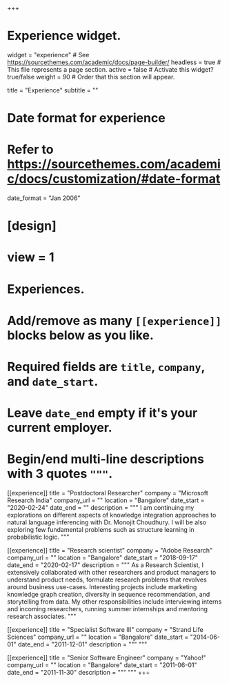 +++
# Experience widget.
widget = "experience"  # See https://sourcethemes.com/academic/docs/page-builder/
headless = true  # This file represents a page section.
active = false  # Activate this widget? true/false
weight = 90  # Order that this section will appear.

title = "Experience"
subtitle = ""

# Date format for experience
#   Refer to https://sourcethemes.com/academic/docs/customization/#date-format
date_format = "Jan 2006"

# [design]
# view = 1

# Experiences.
#   Add/remove as many `[[experience]]` blocks below as you like.
#   Required fields are `title`, `company`, and `date_start`.
#   Leave `date_end` empty if it's your current employer.
#   Begin/end multi-line descriptions with 3 quotes `"""`.
[[experience]]
  title = "Postdoctoral Researcher"
  company = "Microsoft Research India"
  company_url = ""
  location = "Bangalore"
  date_start = "2020-02-24"
  date_end = ""
  description = """ I am continuing my explorations on different aspects of knowledge integration approaches to natural language inferencing with Dr. Monojit Choudhury. I will be also exploring few fundamental problems such as structure learning in probabilistic logic.
  """
  
[[experience]]
  title = "Research scientist"
  company = "Adobe Research"
  company_url = ""
  location = "Bangalore"
  date_start = "2018-09-17"
  date_end = "2020-02-17"
  description = """ As a Research Scientist, I extensively collaborated with other researchers and product managers to understand product needs, formulate research problems that revolves around business use-cases. Interesting projects include marketing knowledge graph creation, diversity in sequence recommendation, and storytelling from data. 
  My other responsibilities include interviewing interns and incoming researchers, running summer internships and mentoring research associates.
  """

[[experience]]
  title = "Specialist Software III"
  company = "Strand Life Sciences"
  company_url = ""
  location = "Bangalore"
  date_start = "2014-06-01"
  date_end = "2011-12-01"
  description = """ """

[[experience]]
  title = "Senior Software Engineer"
  company = "Yahoo!"
  company_url = ""
  location = "Bangalore"
  date_start = "2011-06-01"
  date_end = "2011-11-30"
  description = """ """
+++
